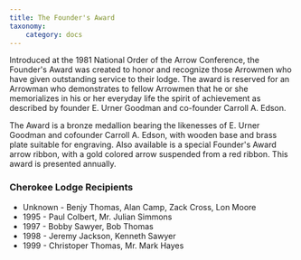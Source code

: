 ```yaml
---
title: The Founder's Award
taxonomy:
    category: docs
---
```


Introduced at the 1981 National Order of the Arrow Conference, the Founder's Award was created to honor and recognize those Arrowmen who have given outstanding service to their lodge. The
award is reserved for an Arrowman who demonstrates to fellow Arrowmen that he or she memorializes in his or her everyday life the spirit of achievement as described by founder E. Urner Goodman
and co-founder Carroll A. Edson.

The Award is a bronze medallion bearing the likenesses of E. Urner Goodman and cofounder Carroll A. Edson, with wooden base and brass plate suitable for engraving. Also available is a special
Founder's Award arrow ribbon, with a gold colored arrow suspended from a red ribbon. This award is presented annually.

### Cherokee Lodge Recipients

* Unknown - Benjy Thomas, Alan Camp, Zack Cross, Lon Moore
* 1995 - Paul Colbert, Mr. Julian Simmons
* 1997 - Bobby Sawyer, Bob Thomas
* 1998 - Jeremy Jackson, Kenneth Sawyer
* 1999 - Christoper Thomas, Mr. Mark Hayes

